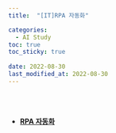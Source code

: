 ```yaml
---
title:  "[IT]RPA 자동화"

categories:
  - AI Study
toc: true
toc_sticky: true
 
date: 2022-08-30
last_modified_at: 2022-08-30
---
```


<br/><br/>


- [**RPA 자동화**](https://scratched-rayon-d71.notion.site/RPA-9b4214b799ce42c789f4608e672af31b)

